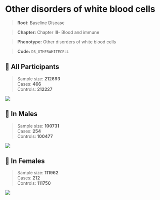 # Other disorders of white blood cells

> **Root:** Baseline Disease  

> **Chapter:** Chapter III- Blood and immune  

> **Phenotype:** Other disorders of white blood cells  

> **Code:** `D3_OTHERWHITECELL`

## 🧪 All Participants  
> Sample size: **212693**  
> Cases: **466**  
> Controls: **212227**
<img src="/Disease/Figures/ALL/Incidence/D3_OTHERWHITECELL.png"/>
<CsvTable src="/public/Disease/Data/ALL/Incidence/COX_D3_OTHERWHITECELL.csv" label="🔍 View full results" />

## 👨 In Males  
> Sample size: **100731**  
> Cases: **254**  
> Controls: **100477**
<img src="/Disease/Figures/Male/Incidence/D3_OTHERWHITECELL.png"/>
<CsvTable src="/public/Disease/Data/Male/Incidence/COX_D3_OTHERWHITECELL.csv" label="🔍 View full results" />

## 👩 In Females  
> Sample size: **111962**  
> Cases: **212**  
> Controls: **111750**
<img src="/Disease/Figures/Female/Incidence/D3_OTHERWHITECELL.png"/>
<CsvTable src="/public/Disease/Data/Female/Incidence/COX_D3_OTHERWHITECELL.csv" label="🔍 View full results" />

